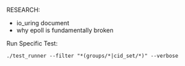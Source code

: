 RESEARCH:
- io_uring document
- why epoll is fundamentally broken

Run Specific Test:
```fish
./test_runner --filter "*(groups/*|cid_set/*)" --verbose
```

